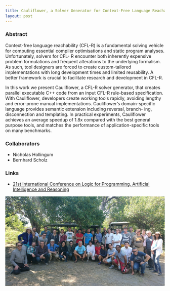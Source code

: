 ```yaml
---
title: Cauliflower, a Solver Generator for Context-Free Language Reachability
layout: post
---
```


### Abstract ###

Context-free language reachability (CFL-R) is a fundamental solving vehicle for
computing essential compiler optimisations and static program analyses.
Unfortunately, solvers for CFL- R encounter both inherently expensive problem
formulations and frequent alterations to the underlying formalism. As such,
tool designers are forced to create custom-tailored implementations with long
development times and limited reusability. A better framework is crucial to
facilitate research and development in CFL-R.

In this work we present Cauliflower, a CFL-R solver generator, that creates
parallel executable C++ code from an input CFL-R rule-based specification. With
Cauliflower, developers create working tools rapidly, avoiding lengthy and
error-prone manual implementations. Cauliflower’s domain-specific language
provides semantic extension including reversal, branch- ing, disconnection and
templating. In practical experiments, Cauliflower achieves an average speedup
of 1.8x compared with the best general purpose tools, and matches the
performance of application-specific tools on many benchmarks.

### Collaborators ###

* Nicholas Hollingum
* Bernhard Scholz 

### Links ###

* [21st International Conference on Logic for Programming, Artificial Intelligence and Reasoning](http://easychair.org/publications/paper/340343)

![LPAR-21 on safari](https://github.com/scyptnex/scyptnex.github.io/raw/master/research/_posts/safari.jpg)
